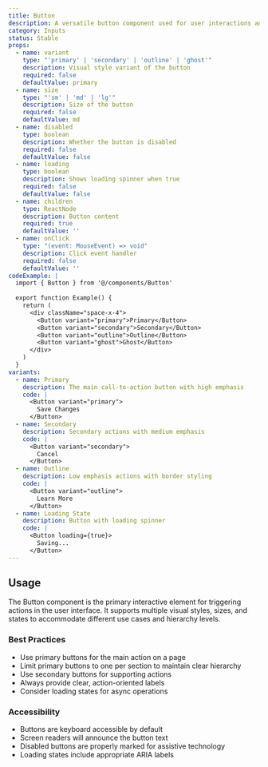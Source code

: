 ```yaml
---
title: Button
description: A versatile button component used for user interactions and actions throughout the interface.
category: Inputs
status: Stable
props:
  - name: variant
    type: "'primary' | 'secondary' | 'outline' | 'ghost'"
    description: Visual style variant of the button
    required: false
    defaultValue: primary
  - name: size
    type: "'sm' | 'md' | 'lg'"
    description: Size of the button
    required: false
    defaultValue: md
  - name: disabled
    type: boolean
    description: Whether the button is disabled
    required: false
    defaultValue: false
  - name: loading
    type: boolean
    description: Shows loading spinner when true
    required: false
    defaultValue: false
  - name: children
    type: ReactNode
    description: Button content
    required: true
    defaultValue: ''
  - name: onClick
    type: "(event: MouseEvent) => void"
    description: Click event handler
    required: false
    defaultValue: ''
codeExample: |
  import { Button } from '@/components/Button'
  
  export function Example() {
    return (
      <div className="space-x-4">
        <Button variant="primary">Primary</Button>
        <Button variant="secondary">Secondary</Button>
        <Button variant="outline">Outline</Button>
        <Button variant="ghost">Ghost</Button>
      </div>
    )
  }
variants:
  - name: Primary
    description: The main call-to-action button with high emphasis
    code: |
      <Button variant="primary">
        Save Changes
      </Button>
  - name: Secondary
    description: Secondary actions with medium emphasis
    code: |
      <Button variant="secondary">
        Cancel
      </Button>
  - name: Outline
    description: Low emphasis actions with border styling
    code: |
      <Button variant="outline">
        Learn More
      </Button>
  - name: Loading State
    description: Button with loading spinner
    code: |
      <Button loading={true}>
        Saving...
      </Button>
---
```


## Usage

The Button component is the primary interactive element for triggering actions in the user interface. It supports multiple visual styles, sizes, and states to accommodate different use cases and hierarchy levels.

### Best Practices

- Use primary buttons for the main action on a page
- Limit primary buttons to one per section to maintain clear hierarchy
- Use secondary buttons for supporting actions
- Always provide clear, action-oriented labels
- Consider loading states for async operations

### Accessibility

- Buttons are keyboard accessible by default
- Screen readers will announce the button text
- Disabled buttons are properly marked for assistive technology
- Loading states include appropriate ARIA labels
